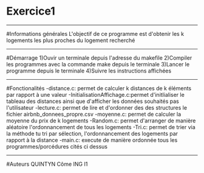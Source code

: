 # Exercice1

***

#Informations générales
L'objectif de ce programme est d'obtenir les k logements les plus proches du logement recherché

***

#Démarrage
1)Ouvir un terminale depuis l'adresse du makefile
2)Compiler les programmes avec la commande make depuis le terminale
3)Lancer le programme depuis le terminale
4)Suivre les instructions affichées

***

#Fonctionalités
-distance.c: permet de calculer k distances de k éléments par rapport à une valeur
-InitialisationAffichage.c:permet d'initlialiser le tableau des distances ainsi que d'afficher les données souhaités pas l'utilisateur
-lecture.c: permet de lire et d'ordonner des des structures le fichier airbnb_donnees_propre.csv
-moyenne.c: permet de calculer la moyenne du prix de k logements
-Random.c: permet d'arranger de manière aléatoire l'ordonnancement de tous les logements
-Tri.c: permet de trier via la méthode tu tri par sélection, l'ordonnancement des logements par rapport à la distance
-main.c: execute de manière ordonnée tous les programmes/porcédures cités ci dessus

***

#Auteurs
QUINTYN Côme ING I1
